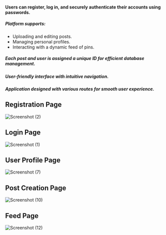 
#### Users can register, log in, and securely authenticate their accounts using passwords.
##### Platform supports:
- Uploading and editing posts.
- Managing personal profiles.
- Interacting with a dynamic feed of pins.
##### Each post and user is assigned a unique ID for efficient database management.
##### User-friendly interface with intuitive navigation.
##### Application designed with various routes for smooth user experience.
  
## Registration Page
![Screenshot (2)](https://github.com/user-attachments/assets/150f6cbc-6995-467f-8a5a-6c504dc1f924)

## Login Page 
![Screenshot (1)](https://github.com/user-attachments/assets/bef786c0-3d56-49c7-b1bb-e5072f6425ba)

## User Profile Page 
![Screenshot (7)](https://github.com/user-attachments/assets/822b9221-6612-4d8a-9f97-4be33e6f0e06)

## Post Creation Page
![Screenshot (10)](https://github.com/user-attachments/assets/5e6c1926-c16f-418c-8e12-955c76c9bac4)

## Feed Page
![Screenshot (12)](https://github.com/user-attachments/assets/9a594d63-d7ce-4cb2-8e79-e92c4957eaed)
